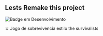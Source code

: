 ## Lests Remake this project



![Badge em Desenvolvimento](http://img.shields.io/static/v1?label=STATUS&message=EM%20DESENVOLVIMENTO&color=GREEN&style=for-the-badge)

⚔ Jogo de sobrevivencia estilo the survivalists <br/>

